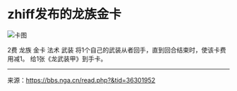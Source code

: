 # zhiff发布的龙族金卡

![卡图](https://raw.githubusercontent.com/cyrxyz/SZB-DLC/main/img/龙族金卡.jpeg)

2费 龙族 金卡 法术 武装
将1个自己的武装从者回手，直到回合结束时，使该卡费用减1。
给1张《龙武装甲》到手卡。

---

来源：https://bbs.nga.cn/read.php?&tid=36301952